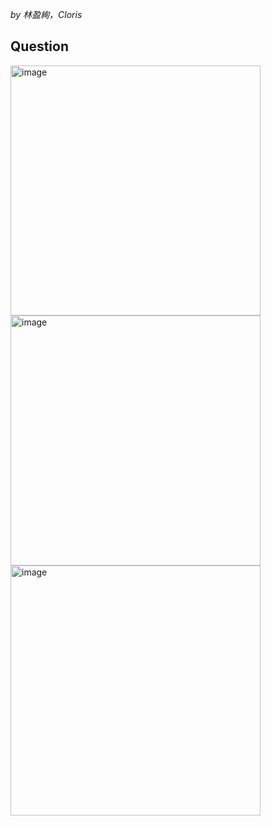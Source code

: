 *by 林盈絢，Cloris*

## Question
<img width="400" alt="image" src="https://github.com/user-attachments/assets/97758590-66d2-4aac-8e43-7568deb5199e" /><br>
<img width="400" alt="image" src="https://github.com/user-attachments/assets/5665108e-8266-40d4-8702-6299eb634496" /><br>
<img width="400" alt="image" src="https://github.com/user-attachments/assets/6a6dc18a-07ec-4202-b22c-cd89d733644a" />

